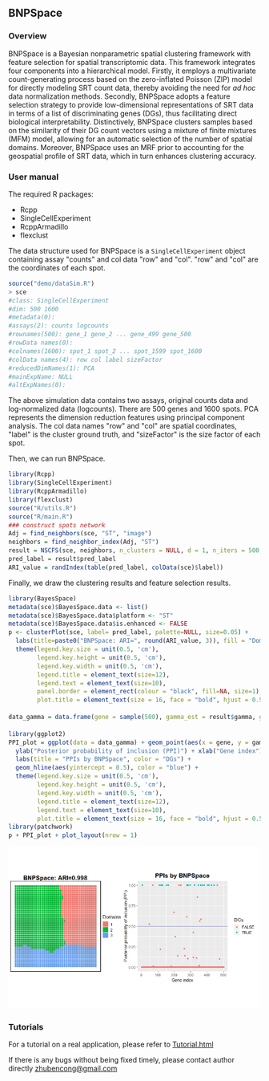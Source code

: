 ## BNPSpace

### Overview

BNPSpace is a Bayesian nonparametric spatial clustering framework with feature selection for spatial transcriptomic data. This framework integrates four components into a hierarchical model. Firstly, it employs a multivariate count-generating process based on the zero-inflated Poisson (ZIP) model for directly modeling SRT count data, thereby avoiding the need for *ad hoc* data normalization methods. Secondly, BNPSpace adopts a feature selection strategy to provide low-dimensional representations of SRT data in terms of a list of discriminating genes (DGs), thus facilitating direct biological interpretability. Distinctively, BNPSpace clusters samples based on the similarity of their DG count vectors using a mixture of finite mixtures (MFM) model, allowing for an automatic selection of the number of spatial domains. Moreover, BNPSpace uses an MRF prior to accounting for the geospatial profile of SRT data, which in turn enhances clustering accuracy. 

### User manual

The required R packages:

* Rcpp
* SingleCellExperiment
* RcppArmadillo
* flexclust

The data structure used for BNPSpace is a `SingleCellExperiment` object containing assay "counts" and col data "row" and "col". "row" and "col" are the coordinates of each spot. 

```R
source("demo/dataSim.R")
> sce
#class: SingleCellExperiment 
#dim: 500 1600 
#metadata(0):
#assays(2): counts logcounts
#rownames(500): gene_1 gene_2 ... gene_499 gene_500
#rowData names(0):
#colnames(1600): spot_1 spot_2 ... spot_1599 spot_1600
#colData names(4): row col label sizeFactor
#reducedDimNames(1): PCA
#mainExpName: NULL
#altExpNames(0):
```

The above simulation data contains two assays, original counts data and log-normalized data (logcounts). There are 500 genes and 1600 spots. PCA represents the dimension reduction features using principal component analysis. The col data names "row" and "col" are spatial coordinates, "label" is the cluster ground truth, and "sizeFactor" is the size factor of each spot.

Then, we can run BNPSpace.

```R
library(Rcpp)
library(SingleCellExperiment)
library(RcppArmadillo)
library(flexclust)
source("R/utils.R")
source("R/main.R")
### construct spots network
Adj = find_neighbors(sce, "ST", "image")
neighbors = find_neighbor_index(Adj, "ST")
result = NSCFS(sce, neighbors, n_clusters = NULL, d = 1, n_iters = 500, seed = 1)
pred_label = result$pred_label
ARI_value = randIndex(table(pred_label, colData(sce)$label))
```

Finally, we draw the clustering results and feature selection results. 

```R
library(BayesSpace)
metadata(sce)$BayesSpace.data <- list()
metadata(sce)$BayesSpace.data$platform <- "ST"
metadata(sce)$BayesSpace.data$is.enhanced <- FALSE
p <- clusterPlot(sce, label= pred_label, palette=NULL, size=0.05) +
  labs(title=paste0("BNPSpace: ARI=", round(ARI_value, 3)), fill = "Domains") + 
  theme(legend.key.size = unit(0.5, 'cm'), 
        legend.key.height = unit(0.5, 'cm'), 
        legend.key.width = unit(0.5, 'cm'), 
        legend.title = element_text(size=12), 
        legend.text = element_text(size=10),
        panel.border = element_rect(colour = "black", fill=NA, size=1),
        plot.title = element_text(size = 16, face = "bold", hjust = 0.5))

data_gamma = data.frame(gene = sample(500), gamma_est = result$gamma, gamma_true = c(rep(TRUE, 20), rep(FALSE, 480)))

library(ggplot2)
PPI_plot = ggplot(data = data_gamma) + geom_point(aes(x = gene, y = gamma_est, color = gamma_true))+
  ylab("Posterior probability of inclusion (PPI)") + xlab("Gene index") + 
  labs(title = "PPIs by BNPSpace", color = "DGs") +
  geom_hline(aes(yintercept = 0.5), color = "blue") +
  theme(legend.key.size = unit(0.5, 'cm'), 
        legend.key.height = unit(0.5, 'cm'), 
        legend.key.width = unit(0.5, 'cm'), 
        legend.title = element_text(size=12),
        legend.text = element_text(size=10),
        plot.title = element_text(size = 16, face = "bold", hjust = 0.5))
library(patchwork)
p + PPI_plot + plot_layout(nrow = 1)
```

![result](demo/result.jpeg)

### Tutorials

For a tutorial on a real application, please refer to  [Tutorial.html](https://new-zbc.github.io/BNPSpace/Tutorial.html) 

If there is any bugs without being fixed timely, please contact author directly [zhubencong@gmail.com](mailto:zhubencong@gmail.com)
